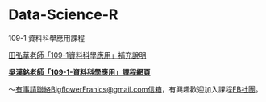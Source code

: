 # Data-Science-R
109-1 資料科學應用課程 

[田弘華老師「109-1資料科學應用」補充說明](https://colab.research.google.com/drive/1nxvV34uin5uUV4GW66aQ5u9JtNWtsz93?usp=sharing)


[**吳漢銘老師「109-1-資料科學應用」課程網頁**](http://www.hmwu.idv.tw/web/SHU/)



～有事請聯絡BigflowerFranics@gmail.com信箱，有興趣歡迎加入課程[FB社團](https://www.facebook.com/groups/333991434619070/)。

